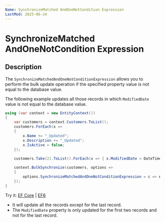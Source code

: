 ```yaml
---
Name: SynchronizeMatched AndOneNotCondition Expression
LastMod: 2025-06-24
---
```


# SynchronizeMatched AndOneNotCondition Expression

## Description

The `SynchronizeMatchedAndOneNotConditionExpression` allows you to perform the bulk update operation if the specified property value is not equal to the database value. 

The following example updates all those records in which `ModifiedDate` value is not equal to the database value.

```csharp
using (var context = new EntityContext())
{
    var customers = context.Customers.ToList();
    customers.ForEach(x => 
    {
        x.Name += "_Updated"; 
        x.Description += "_Updated"; 
        x.IsActive = false; 
    });
    
    customers.Take(2).ToList().ForEach(x => { x.ModifiedDate = DateTime.Now; });

    context.BulkSynchronize(customers, options => 
    {
        options.SynchronizeMatchedAndOneNotConditionExpression = c => new {c.CustomerID, c.ModifiedDate };
    });
}
```

Try it: [EF Core](https://dotnetfiddle.net/F7nbwA) | [EF6](https://dotnetfiddle.net/fqeq3p)

 - It will update all the records except for the last record.
 - The `ModifiedDate` property is only updated for the first two records and not for the last record.

